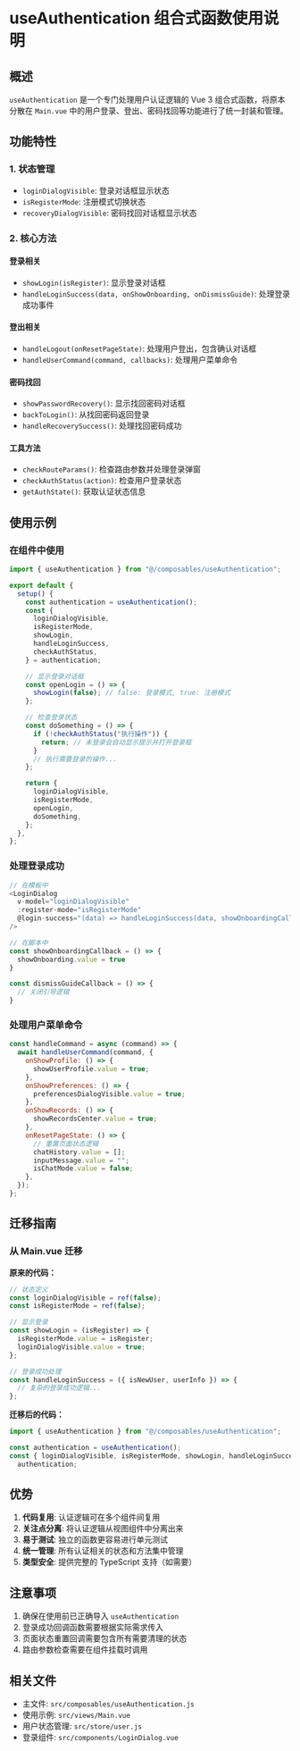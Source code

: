 # useAuthentication 组合式函数使用说明

## 概述

`useAuthentication` 是一个专门处理用户认证逻辑的 Vue 3 组合式函数，将原本分散在 `Main.vue` 中的用户登录、登出、密码找回等功能进行了统一封装和管理。

## 功能特性

### 1. 状态管理

- `loginDialogVisible`: 登录对话框显示状态
- `isRegisterMode`: 注册模式切换状态
- `recoveryDialogVisible`: 密码找回对话框显示状态

### 2. 核心方法

#### 登录相关

- `showLogin(isRegister)`: 显示登录对话框
- `handleLoginSuccess(data, onShowOnboarding, onDismissGuide)`: 处理登录成功事件

#### 登出相关

- `handleLogout(onResetPageState)`: 处理用户登出，包含确认对话框
- `handleUserCommand(command, callbacks)`: 处理用户菜单命令

#### 密码找回

- `showPasswordRecovery()`: 显示找回密码对话框
- `backToLogin()`: 从找回密码返回登录
- `handleRecoverySuccess()`: 处理找回密码成功

#### 工具方法

- `checkRouteParams()`: 检查路由参数并处理登录弹窗
- `checkAuthStatus(action)`: 检查用户登录状态
- `getAuthState()`: 获取认证状态信息

## 使用示例

### 在组件中使用

```javascript
import { useAuthentication } from "@/composables/useAuthentication";

export default {
  setup() {
    const authentication = useAuthentication();
    const {
      loginDialogVisible,
      isRegisterMode,
      showLogin,
      handleLoginSuccess,
      checkAuthStatus,
    } = authentication;

    // 显示登录对话框
    const openLogin = () => {
      showLogin(false); // false: 登录模式, true: 注册模式
    };

    // 检查登录状态
    const doSomething = () => {
      if (!checkAuthStatus("执行操作")) {
        return; // 未登录会自动显示提示并打开登录框
      }
      // 执行需要登录的操作...
    };

    return {
      loginDialogVisible,
      isRegisterMode,
      openLogin,
      doSomething,
    };
  },
};
```

### 处理登录成功

```javascript
// 在模板中
<LoginDialog
  v-model="loginDialogVisible"
  :register-mode="isRegisterMode"
  @login-success="(data) => handleLoginSuccess(data, showOnboardingCallback, dismissGuideCallback)"
/>

// 在脚本中
const showOnboardingCallback = () => {
  showOnboarding.value = true
}

const dismissGuideCallback = () => {
  // 关闭引导逻辑
}
```

### 处理用户菜单命令

```javascript
const handleCommand = async (command) => {
  await handleUserCommand(command, {
    onShowProfile: () => {
      showUserProfile.value = true;
    },
    onShowPreferences: () => {
      preferencesDialogVisible.value = true;
    },
    onShowRecords: () => {
      showRecordsCenter.value = true;
    },
    onResetPageState: () => {
      // 重置页面状态逻辑
      chatHistory.value = [];
      inputMessage.value = "";
      isChatMode.value = false;
    },
  });
};
```

## 迁移指南

### 从 Main.vue 迁移

**原来的代码：**

```javascript
// 状态定义
const loginDialogVisible = ref(false);
const isRegisterMode = ref(false);

// 显示登录
const showLogin = (isRegister) => {
  isRegisterMode.value = isRegister;
  loginDialogVisible.value = true;
};

// 登录成功处理
const handleLoginSuccess = ({ isNewUser, userInfo }) => {
  // 复杂的登录成功逻辑...
};
```

**迁移后的代码：**

```javascript
import { useAuthentication } from "@/composables/useAuthentication";

const authentication = useAuthentication();
const { loginDialogVisible, isRegisterMode, showLogin, handleLoginSuccess } =
  authentication;
```

## 优势

1. **代码复用**: 认证逻辑可在多个组件间复用
2. **关注点分离**: 将认证逻辑从视图组件中分离出来
3. **易于测试**: 独立的函数更容易进行单元测试
4. **统一管理**: 所有认证相关的状态和方法集中管理
5. **类型安全**: 提供完整的 TypeScript 支持（如需要）

## 注意事项

1. 确保在使用前已正确导入 `useAuthentication`
2. 登录成功回调函数需要根据实际需求传入
3. 页面状态重置回调需要包含所有需要清理的状态
4. 路由参数检查需要在组件挂载时调用

## 相关文件

- 主文件: `src/composables/useAuthentication.js`
- 使用示例: `src/views/Main.vue`
- 用户状态管理: `src/store/user.js`
- 登录组件: `src/components/LoginDialog.vue`
